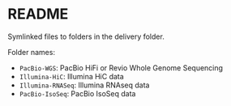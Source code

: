 # README

Symlinked files to folders in the delivery folder.

Folder names:

- `PacBio-WGS`: PacBio HiFi or Revio Whole Genome Sequencing
- `Illumina-HiC`: Illumina HiC data
- `Illumina-RNASeq`: Illumina RNAseq data
- `PacBio-IsoSeq`: PacBio IsoSeq data
